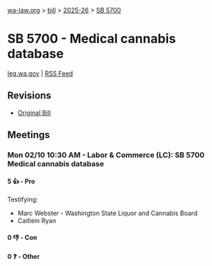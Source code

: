 [wa-law.org](/) > [bill](/bill/) > [2025-26](/bill/2025-26/) > [SB 5700](/bill/2025-26/sb/5700/)

# SB 5700 - Medical cannabis database
[leg.wa.gov](https://app.leg.wa.gov/billsummary?BillNumber=5700&Year=2025&Initiative=false) | [RSS Feed](./rss.xml)

## Revisions
* [Original Bill](1/)

## Meetings
### Mon 02/10 10:30 AM - Labor & Commerce (LC): SB 5700 Medical cannabis database
#### 5 👍 - Pro
Testifying:
* Marc Webster - Washington State Liquor and Cannabis Board
* Caitlein Ryan

#### 0 👎 - Con

#### 0 ❓ - Other
